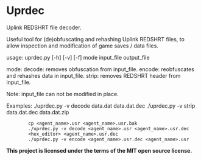 # Uprdec
Uplink REDSHRT file decoder.

Useful tool for (de)obfuscating and rehashing Uplink REDSHRT files, to allow
inspection and modification of game saves / data files.

usage: uprdec.py \[-h\] \[-v\] \[-f\] mode input_file output_file

mode:   decode: removes obfuscation from input_file.
        encode: reobfuscates and rehashes data in input_file.
        strip:  removes REDSHRT header from input_file.

Note: input_file can not be modified in place.

Examples:   ./uprdec.py -v decode data.dat data.dat.dec
            ./uprdec.py -v strip data.dat.dec data.dat.zip
            
            cp <agent_name>.usr <agent_name>.usr.bak
            ./uprdec.py -v decode <agent_name>.usr <agent_name>.usr.dec
            <hex_editor> <agent_name>.usr.dec
            ./uprdec.py -v encode <agent_name>.usr.dec <agent_name>.usr

**This project is licensed under the terms of the MIT open source license.**
